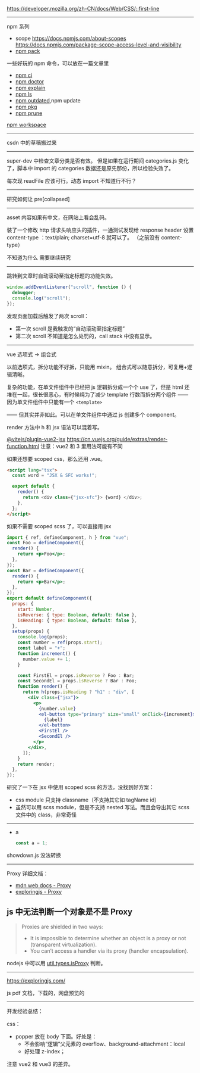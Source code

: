 https://developer.mozilla.org/zh-CN/docs/Web/CSS/::first-line

---

npm 系列

- scope
  https://docs.npmjs.com/about-scopes
  https://docs.npmjs.com/package-scope-access-level-and-visibility
- [npm pack](https://docs.npmjs.com/cli/v10/commands/npm-pack)

一些好玩的 npm 命令，可以放在一篇文章里

- [npm ci](https://docs.npmjs.com/cli/v10/commands/npm-ci/)
- [npm doctor](https://docs.npmjs.com/cli/v10/commands/npm-doctor)
- [npm explain](https://docs.npmjs.com/cli/v10/commands/npm-explain)
- [npm ls](https://docs.npmjs.com/cli/v10/commands/npm-ls)
- [npm outdated](https://docs.npmjs.com/cli/v10/commands/npm-outdated),npm update
- [npm pkg](https://docs.npmjs.com/cli/v10/commands/npm-pkg)
- [npm prune](https://docs.npmjs.com/cli/v10/commands/npm-prune)

[npm workspace](https://docs.npmjs.com/cli/v10/using-npm/workspaces)

---

csdn 中的草稿搬过来

---

super-dev 中检查文章分类是否有效。
但是如果在运行期间 categories.js 变化了，脚本中 import 的 categories 数据还是原先那份，所以检验失效了。

每次现 readFile 应该可行。动态 import 不知道行不行？

---

研究如何让 pre[collapsed]

---

asset 内容如果有中文，在网站上看会乱码。

装了一个修改 http 请求头响应头的插件，一通测试发现给 response header 设置 content-type ：text/plain; charset=utf-8 就可以了。
（之前没有 content-type）

不知道为什么 需要继续研究

---

跳转到文章时自动滚动至指定标题的功能失效。

```js
window.addEventListener("scroll", function () {
  debugger;
  console.log("scroll");
});
```

发现页面加载后触发了两次 scroll：

- 第一次 scroll 是我触发的“自动滚动至指定标题”
- 第二次 scroll 不知道是怎么处罚的，call stack 中没有显示。

---

vue 选项式 -> 组合式

以前选项式，拆分功能不好拆，只能用 mixin。
组合式可以随意拆分，可复用+逻辑清晰。

复杂的功能，在单文件组件中已经把 js 逻辑拆分成一个个 use 了，但是 html 还堆在一起，很长很恶心，有时候纯为了减少 template 行数而拆分两个组件 —— 因为单文件组件中只能有一个 `<template>`

—— 但其实并非如此。可以在单文件组件中通过 js 创建多个 component。

render 方法中 h 和 jsx 语法可以混着写。

[@vitejs/plugin-vue2-jsx](https://github.com/vitejs/vite-plugin-vue2-jsx)
https://cn.vuejs.org/guide/extras/render-function.html
注意：vue2 和 3 里用法可能有不同

如果还想要 scoped css，那么还用 .vue。

```html
<script lang="tsx">
  const word = "JSX & SFC works!";

  export default {
    render() {
      return <div class={"jsx-sfc"}> {word} </div>;
    },
  };
</script>
```

如果不需要 scoped scss 了，可以直接用 jsx

```jsx
import { ref, defineComponent, h } from "vue";
const Foo = defineComponent({
  render() {
    return <p>Foo</p>;
  },
});
const Bar = defineComponent({
  render() {
    return <p>Bar</p>;
  },
});
export default defineComponent({
  props: {
    start: Number,
    isReverse: { type: Boolean, default: false },
    isHeading: { type: Boolean, default: false },
  },
  setup(props) {
    console.log(props);
    const number = ref(props.start);
    const label = "+";
    function increment() {
      number.value += 1;
    }

    const FirstEl = props.isReverse ? Foo : Bar;
    const SecondEl = props.isReverse ? Bar : Foo;
    function render() {
      return h(props.isHeading ? "h1" : "div", [
        <div class={"jsx"}>
          <p>
            {number.value}
            <el-button type="primary" size="small" onClick={increment}>
              {label}
            </el-button>
            <FirstEl />
            <SecondEl />
          </p>
        </div>,
      ]);
    }
    return render;
  },
});
```

研究了一下在 jsx 中使用 scoped scss 的方法，没找到好方案：

- css module 只支持 classname（不支持其它如 tagName id）
- 虽然可以用 scss module，但是不支持 nested 写法。而且会导出其它 scss 文件中的 class，非常奇怪

---

- a
  ```js
  const a = 1;
  ```

showdown.js 没法转换

---

Proxy 详细文档：

- [mdn web docs - Proxy](https://developer.mozilla.org/en-US/docs/Web/JavaScript/Reference/Global_Objects/Proxy)
- [exploringjs - Proxy](https://exploringjs.com/es6/ch_proxies.html)

## js 中无法判断一个对象是不是 Proxy

> Proxies are shielded in two ways:
>
> - It is impossible to determine whether an object is a proxy or not (transparent virtualization).
> - You can’t access a handler via its proxy (handler encapsulation).

nodejs 中可以用 [util.types.isProxy](https://nodejs.org/api/util.html#utiltypesisproxyvalue) 判断。

---

https://exploringjs.com/

js pdf 文档，下载的，网盘预览的

---

开发经验总结：

css：

- popper 放在 body 下面。好处是：
  - 不会影响“逻辑”父元素的 overflow、background-attachment：local
  - 好处理 z-index；

注意 vue2 和 vue3 的差异。
